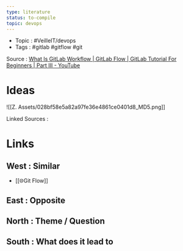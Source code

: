 ```yaml
---
type: literature
status: to-compile
topic: devops 
---
```


- Topic : #VeilleIT/devops 
- Tags : #gitlab #gitflow #git 


Source :  [What Is GitLab Workflow | GitLab Flow | GitLab Tutorial For Beginners | Part III - YouTube](https://www.youtube.com/watch?v=7lgGEXpsflI)

# Ideas


![[Z. Assets/028bf58e5a82a97fe36e4861ce0401d8_MD5.png]]


Linked Sources :


# Links

## West : Similar

- [[🌐Git Flow]]

## East : Opposite

## North : Theme / Question

## South : What does it lead to

